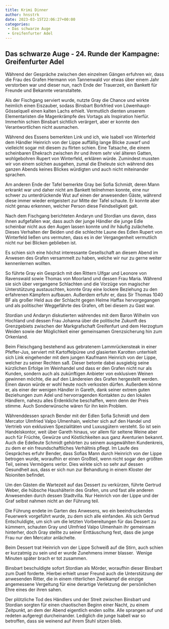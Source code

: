 ```yaml
---
title: Krimi Dinner
author: hnsstrk
date: 2023-03-15T22:06:27+00:00
categories:
 - Das schwarze Auge
 - Greifenfurter Adel
---
```


## Das schwarze Auge - 24. Runde der Kampagne: Greifenfurter Adel

Während der Gespräche zwischen den einzelnen Gängen erfuhren wir, dass die Frau des Grafen Hermann von Tannenwald vor etwas über einem Jahr verstorben war und dieser nun, nach Ende der Trauerzeit, ein Bankett für Freunde und Bekannte veranstaltete.

Als der Fischgang serviert wurde, nutzte Gray die Chance und wirkte heimlich einen Eiszauber, sodass Binsbart Borkfried von Löwenhaupt-Gösselquell einen kalten Lachs erhielt. Vermutlich dienten unserem Elementaristen die Magenkrämpfe des Vortags als Inspiration hierfür. Immerhin schien Binsbart sichtlich verärgert, aber er konnte den Verantwortlichen nicht ausmachen.

Während des Essens bemerkten Link und ich, wie Isabell von Winterfeld dem Händler Heinrich von der Lippe auffällig lange Blicke zuwarf und vielleicht sogar mit diesem zu flirten schien. Eine Tatsache, die einem scheinbaren Ehekrach zwischen ihr und ihrem sehr viel älteren Gatten, wohlgebohren Rupert von Winterfeld, erklären würde. Zumindest mussten wir von einem solchen ausgehen, zumal die Eheleute sich während des ganzen Abends keines Blickes würdigten und auch nicht miteinander sprachen.

Am anderen Ende der Tafel bemerkte Gray bei Sofia Schmidt, deren Mann erkrankt war und daher nicht am Bankett teilnehmen konnte, eine nur schwer zu unterdrückende Wut auf einen der anwesenden Gäste, während diese immer wieder entgeistert zur Mitte der Tafel schaute. Er konnte aber nicht genau erkennen, welcher Person diese Feindseligkeit galt.

Nach dem Fischgang berichteten Andaryn und Stordian uns davon, dass ihnen aufgefallen war, dass auch der junge Händler die junge Edle scheinbar nicht aus den Augen lassen konnte und ihr häufig zulächelte. Dieses Verhalten der Beiden und die schlechte Laune des Edlen Rupert von Winterfeld ließen uns vermuten, dass es in der Vergangenheit vermutlich nicht nur bei Blicken geblieben ist.

Es schien sich eine höchst interessante Gesellschaft an diesem Abend im Anwesen des Grafen versammelt zu haben, welche wir nur zu gerne weiter kennenlernen wollten.

So führte Gray ein Gespräch mit den Rittern Ulfgar und Leonore von Ravenswald sowie Thomas von Moorland und dessen Frau Maria. Während sie sich über vergangene Schlachten und die Vorzüge von magischer Unterstützung austauschten, konnte Gray eine lockere Beziehung zu den erfahrenen Kämpfern aufbauen. Außerdem erfuhr er, dass Sir Thomas 1040 BF als großer Held aus der Schlacht gegen Helme Haffax hervorgegangen und als politischer Weggefährte des Grafen, oft bei diesem zu Gast war.

Stordian und Andaryn diskutierten währendes mit dem Baron Wilhelm von Hochland und dessen Frau Johanna über die politische Zukunft des Grenzgebiets zwischen der Markgrafschaft Greifenfurt und dem Herzogtum Weiden sowie der Möglichkeit einer gemeinsamen Grenzsicherung hin zum Orkenland.

Beim Fleischgang bestehend aus gebratenem Lammrückensteak in einer Pfeffer-Jus, serviert mit Kartoffelpüree und glasierten Karotten unterhielt sich Link eingehender mit dem jungen Kaufmann Heinrich von der Lippe, welcher zu seiner Rechten saß. Dieser betonte dabei ausgiebig seine kürzlichen Erfolge im Weinhandel und dass er den Grafen nicht nur als Kunden, sondern auch als zukünftigen Anbieter von exklusiven Weinen gewinnen möchte, die auf den Ländereien des Grafen hergestellt werden. Einen davon würde er wohl heute noch verkosten dürfen. Außerdem könne er, als einer der wenigen Händler in Gareth, dank seiner extrem guten Beziehungen zum Adel und hervorragenden Kontakten zu den lokalen Händlern, nahezu alles Erdenkliche beschaffen, wenn denn der Preis stimme. Auch Sonderwünsche wären für ihn kein Problem.

Währenddessen sprach Bender mit der Edlen Sofia Schmidt und dem Mercator Ulmfried Valpo Ulmenhain, welcher sich auf den Handel und Vertrieb von exklusiven Spezialitäten und Luxusgütern versteht. So ist sein Handelskontor, weit über Gareth hinaus, vor allem für seltene Weine aber auch für Früchte, Gewürze und Köstlichkeiten aus ganz Aventurien bekannt. Auch die Edelleute Schmidt gehörten zu seinem ausgewählten Kundenkreis, zu dem er ein freundschaftliches Verhältnis pflegt. Im Laufe des Gespräches erfuhr Bender, dass Sofias Mann durch Heinrich von der Lippe betrogen wurde, woraufhin er einen Großteil, wenn nicht sogar den größten Teil, seines Vermögens verlor. Dies wirkte sich so sehr auf dessen Gesundheit aus, dass er sich nun zur Behandlung in einem Kloster der Noioniten befindet.

Um den Gästen die Wartezeit auf das Dessert zu verkürzen, führte Gertrud Weber, die hübsche Haushälterin des Grafen, uns und fast alle anderen Anwesenden durch dessen Stadtvilla. Nur Heinrich von der Lippe und der Graf selbst nahmen nicht an der Führung teil.

Die Führung endete im Garten des Anwesens, wo ein beeindruckendes Feuerwerk vorgeführt wurde, zu dem sich alle einfanden. Als sich Gertrud Entschuldigte, um sich um die letzten Vorbereitungen für das Dessert zu kümmern, schauten Gray und Ulmfried Valpo Ulmenhain ihr gemeinsam hinterher, doch Gray stellte zu seiner Enttäuschung fest, dass die junge Frau nur den Mercator anlächelte.

Beim Dessert trat Heinrich von der Lippe Schweiß auf die Stirn, auch schien er kurzatmig zu sein und er wurde Zunehmens immer blasser. &nbsp;Wenige Minuten später brach er tot zusammen.

Binsbart beschuldigte sofort Stordian als Mörder, woraufhin dieser Binsbart zum Duell forderte. Hierbei erhielt unser Freund auch die Unterstützung der anwesenden Ritter, die in einem ritterlichen Zweikampf die einzige angemessene Vergeltung für eine derartige Verletzung der persönlichen Ehre eines der ihren sahen.

Der plötzliche Tod des Händlers und der Streit zwischen Binsbart und Stordian sorgten für einen chaotischen Beginn einer Nacht, zu einem Zeitpunkt, an dem der Abend eigentlich enden sollte. Alle sprangen auf und redeten aufgeregt durcheinander. Lediglich die junge Isabell war so betroffen, dass sie weinend auf ihrem Stuhl sitzen blieb.